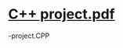 # [C++ project.pdf](https://github.com/ms0208/C-project.CPP/files/9303272/C%2B%2B.project.pdf)
-project.CPP
